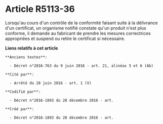 # Article R5113-36

Lorsqu'au cours d'un contrôle de la conformité faisant suite à la délivrance d'un certificat, un organisme notifié constate
qu'un produit n'est plus conforme, il demande au fabricant de prendre les mesures correctrices appropriées et suspend ou
retire le certificat si nécessaire.

**Liens relatifs à cet article**

	**Anciens textes**:

	  - Décret n°2016-763 du 9 juin 2016 - art. 21, alinéas 5 et 6 (Ab)

	**Cité par**:

	  - Arrêté du 28 juin 2016 - art. 1 (V)

	**Codifié par**:

	  - Décret n°2016-1893 du 28 décembre 2016 - art.

	**Créé par**:

	  - Décret n°2016-1893 du 28 décembre 2016 - art.
